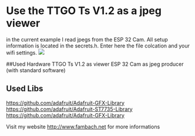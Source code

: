 # Use the TTGO Ts V1.2 as a jpeg viewer
in the current example I read jpegs from the ESP 32 Cam.
All setup information is located in the secrets.h.
Enter here the file colcation and your wifi settings.
<img src="./img/projectFoto.jpg">

##Used Hardware
TTGO Ts V1.2 as viewer
ESP 32 Cam as jpeg producer (with standard software)


## Used Libs
https://github.com/adafruit/Adafruit-GFX-Library
https://github.com/adafruit/Adafruit-ST7735-Library
https://github.com/adafruit/Adafruit-GFX-Library

Visit my website http://www.fambach.net for more informations



